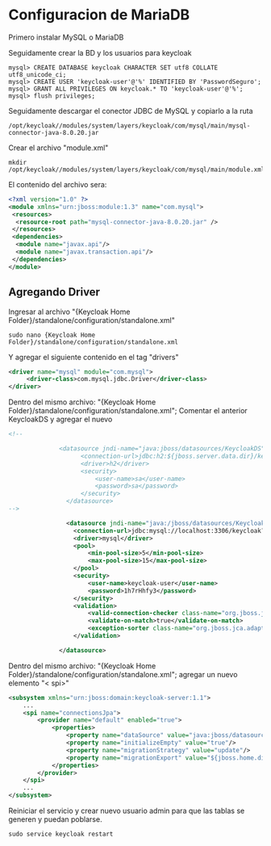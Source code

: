# Configuracion de MariaDB

Primero instalar MySQL o MariaDB


Seguidamente crear la BD y los usuarios para keycloak
```
mysql> CREATE DATABASE keycloak CHARACTER SET utf8 COLLATE utf8_unicode_ci;
mysql> CREATE USER 'keycloak-user'@'%' IDENTIFIED BY 'PasswordSeguro';
mysql> GRANT ALL PRIVILEGES ON keycloak.* TO 'keycloak-user'@'%';
mysql> flush privileges;
```
Seguidamente descargar el conector JDBC de MySQL y copiarlo a la ruta
```
/opt/keycloak//modules/system/layers/keycloak/com/mysql/main/mysql-connector-java-8.0.20.jar
```
Crear el archivo "module.xml"
```
mkdir /opt/keycloak//modules/system/layers/keycloak/com/mysql/main/module.xml
```
El contenido del archivo sera:
```xml
<?xml version="1.0" ?>
<module xmlns="urn:jboss:module:1.3" name="com.mysql">
 <resources>
  <resource-root path="mysql-connector-java-8.0.20.jar" />
 </resources>
 <dependencies>
  <module name="javax.api"/>
  <module name="javax.transaction.api"/>
 </dependencies>
</module>
```
## Agregando Driver

Ingresar al archivo "{Keycloak Home Folder}/standalone/configuration/standalone.xml"
```
sudo nano {Keycloak Home Folder}/standalone/configuration/standalone.xml
```
Y agregar el siguiente contenido en el tag "drivers"

```xml
<driver name="mysql" module="com.mysql"> 
     <driver-class>com.mysql.jdbc.Driver</driver-class> 
</driver>
```
Dentro del mismo archivo: "{Keycloak Home Folder}/standalone/configuration/standalone.xml"; Comentar el anterior KeycloakDS y agregar el nuevo

```xml
<!--                 

              <datasource jndi-name="java:jboss/datasources/KeycloakDS" pool-name="KeycloakDS" enabled="true" use-java-context="true" statistics-enabled="${wildfly.datasources.statistics-enabled:${wildfly.statistics-enabled:false}}">
                    <connection-url>jdbc:h2:${jboss.server.data.dir}/keycloak;AUTO_SERVER=TRUE</connection-url>
                    <driver>h2</driver>
                    <security>
                        <user-name>sa</user-name>
                        <password>sa</password>
                    </security>
                </datasource> 
-->

                <datasource jndi-name="java:/jboss/datasources/KeycloakDS" pool-name="KeycloakDS" enabled="true">
                  <connection-url>jdbc:mysql://localhost:3306/keycloak?useSSL=false&amp;characterEncoding=UTF-8&amp;serverTimezone=UTC</connection-url>
                  <driver>mysql</driver>
                  <pool>
                      <min-pool-size>5</min-pool-size>
                      <max-pool-size>15</max-pool-size>
                  </pool>
                  <security>
                      <user-name>keycloak-user</user-name>
                      <password>1h7rHhfy3</password>
                  </security>
                  <validation>
                      <valid-connection-checker class-name="org.jboss.jca.adapters.jdbc.extensions.mysql.MySQLValidConnectionChecker"/>
                      <validate-on-match>true</validate-on-match>
                      <exception-sorter class-name="org.jboss.jca.adapters.jdbc.extensions.mysql.MySQLExceptionSorter"/>
                  </validation>

              </datasource>
```
Dentro del mismo archivo: "{Keycloak Home Folder}/standalone/configuration/standalone.xml"; agregar un nuevo elemento "< spi>"

```xml
<subsystem xmlns="urn:jboss:domain:keycloak-server:1.1">
    ...
    <spi name="connectionsJpa">
        <provider name="default" enabled="true">
            <properties>
                <property name="dataSource" value="java:jboss/datasources/KeycloakDS"/>
                <property name="initializeEmpty" value="true"/>
                <property name="migrationStrategy" value="update"/>
                <property name="migrationExport" value="${jboss.home.dir}/keycloak-database-update.sql"/>
            </properties>
        </provider>
    </spi>
    ...
</subsystem>
```
Reiniciar el servicio y crear nuevo usuario admin para que las tablas se generen y puedan poblarse.

```
sudo service keycloak restart
```
